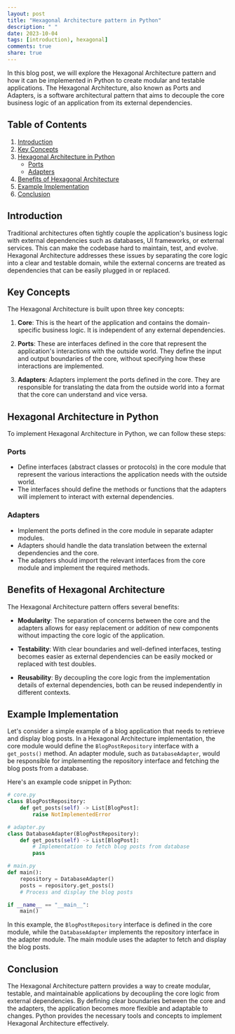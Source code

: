 ```yaml
---
layout: post
title: "Hexagonal Architecture pattern in Python"
description: " "
date: 2023-10-04
tags: [introduction), hexagonal]
comments: true
share: true
---
```


In this blog post, we will explore the Hexagonal Architecture pattern and how it can be implemented in Python to create modular and testable applications. The Hexagonal Architecture, also known as Ports and Adapters, is a software architectural pattern that aims to decouple the core business logic of an application from its external dependencies.

## Table of Contents
1. [Introduction](#introduction)
2. [Key Concepts](#key-concepts)
3. [Hexagonal Architecture in Python](#hexagonal-architecture-in-python)
   - [Ports](#ports)
   - [Adapters](#adapters)
4. [Benefits of Hexagonal Architecture](#benefits-of-hexagonal-architecture)
5. [Example Implementation](#example-implementation)
6. [Conclusion](#conclusion)

## Introduction
Traditional architectures often tightly couple the application's business logic with external dependencies such as databases, UI frameworks, or external services. This can make the codebase hard to maintain, test, and evolve. Hexagonal Architecture addresses these issues by separating the core logic into a clear and testable domain, while the external concerns are treated as dependencies that can be easily plugged in or replaced.

## Key Concepts
The Hexagonal Architecture is built upon three key concepts:

1. **Core**: This is the heart of the application and contains the domain-specific business logic. It is independent of any external dependencies.

2. **Ports**: These are interfaces defined in the core that represent the application's interactions with the outside world. They define the input and output boundaries of the core, without specifying how these interactions are implemented.

3. **Adapters**: Adapters implement the ports defined in the core. They are responsible for translating the data from the outside world into a format that the core can understand and vice versa.

## Hexagonal Architecture in Python
To implement Hexagonal Architecture in Python, we can follow these steps:

### Ports
- Define interfaces (abstract classes or protocols) in the core module that represent the various interactions the application needs with the outside world.
- The interfaces should define the methods or functions that the adapters will implement to interact with external dependencies.

### Adapters
- Implement the ports defined in the core module in separate adapter modules.
- Adapters should handle the data translation between the external dependencies and the core.
- The adapters should import the relevant interfaces from the core module and implement the required methods.

## Benefits of Hexagonal Architecture
The Hexagonal Architecture pattern offers several benefits:

- **Modularity**: The separation of concerns between the core and the adapters allows for easy replacement or addition of new components without impacting the core logic of the application.

- **Testability**: With clear boundaries and well-defined interfaces, testing becomes easier as external dependencies can be easily mocked or replaced with test doubles.

- **Reusability**: By decoupling the core logic from the implementation details of external dependencies, both can be reused independently in different contexts.

## Example Implementation
Let's consider a simple example of a blog application that needs to retrieve and display blog posts. In a Hexagonal Architecture implementation, the core module would define the `BlogPostRepository` interface with a `get_posts()` method. An adapter module, such as `DatabaseAdapter`, would be responsible for implementing the repository interface and fetching the blog posts from a database.

Here's an example code snippet in Python:

```python
# core.py
class BlogPostRepository:
    def get_posts(self) -> List[BlogPost]:
        raise NotImplementedError

# adapter.py
class DatabaseAdapter(BlogPostRepository):
    def get_posts(self) -> List[BlogPost]:
        # Implementation to fetch blog posts from database
        pass

# main.py
def main():
    repository = DatabaseAdapter()
    posts = repository.get_posts()
    # Process and display the blog posts

if __name__ == "__main__":
    main()
```

In this example, the `BlogPostRepository` interface is defined in the core module, while the `DatabaseAdapter` implements the repository interface in the adapter module. The main module uses the adapter to fetch and display the blog posts.

## Conclusion
The Hexagonal Architecture pattern provides a way to create modular, testable, and maintainable applications by decoupling the core logic from external dependencies. By defining clear boundaries between the core and the adapters, the application becomes more flexible and adaptable to changes. Python provides the necessary tools and concepts to implement Hexagonal Architecture effectively.